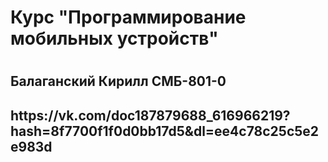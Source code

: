<h1>Курс "Программирование мобильных устройств"<h1>
<h2>Балаганский Кирилл СМБ-801-0<h2>
https://vk.com/doc187879688_616966219?hash=8f7700f1f0d0bb17d5&dl=ee4c78c25c5e2e983d